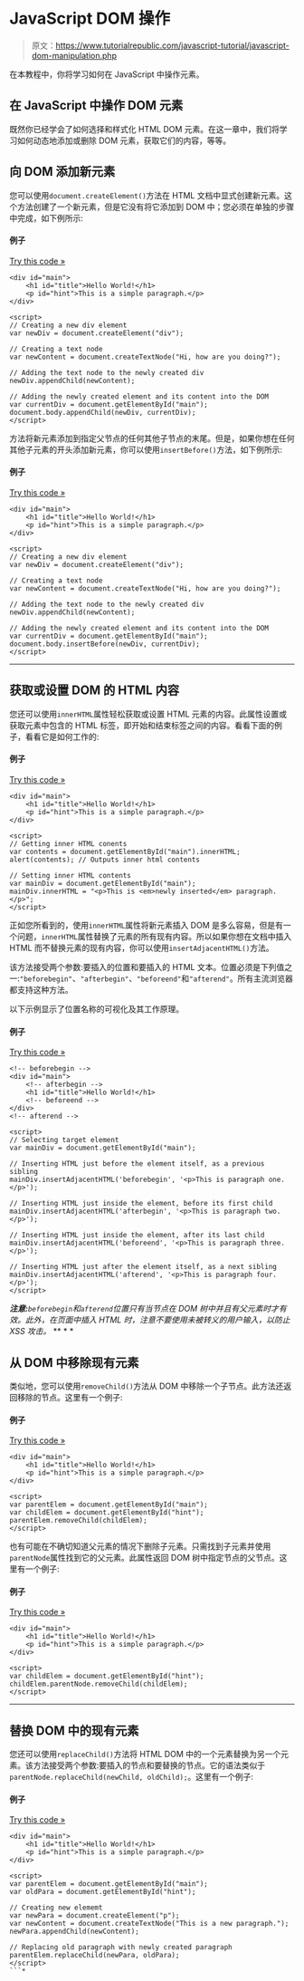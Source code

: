 # JavaScript DOM 操作

> 原文：<https://www.tutorialrepublic.com/javascript-tutorial/javascript-dom-manipulation.php>

在本教程中，你将学习如何在 JavaScript 中操作元素。

## 在 JavaScript 中操作 DOM 元素

既然你已经学会了如何选择和样式化 HTML DOM 元素。在这一章中，我们将学习如何动态地添加或删除 DOM 元素，获取它们的内容，等等。

## 向 DOM 添加新元素

您可以使用`document.createElement()`方法在 HTML 文档中显式创建新元素。这个方法创建了一个新元素，但是它没有将它添加到 DOM 中；您必须在单独的步骤中完成，如下例所示:

#### 例子

[Try this code »](../codelab.php?topic=javascript&file=insert-new-element-into-the-dom "Try this code using online Editor")

```
<div id="main">
    <h1 id="title">Hello World!</h1>
    <p id="hint">This is a simple paragraph.</p>
</div>

<script>
// Creating a new div element 
var newDiv = document.createElement("div");

// Creating a text node 
var newContent = document.createTextNode("Hi, how are you doing?");

// Adding the text node to the newly created div
newDiv.appendChild(newContent);

// Adding the newly created element and its content into the DOM 
var currentDiv = document.getElementById("main"); 
document.body.appendChild(newDiv, currentDiv);
</script>
```

方法将新元素添加到指定父节点的任何其他子节点的末尾。但是，如果你想在任何其他子元素的开头添加新元素，你可以使用`insertBefore()`方法，如下例所示:

#### 例子

[Try this code »](../codelab.php?topic=javascript&file=insert-new-element-at-the-beginning "Try this code using online Editor")

```
<div id="main">
    <h1 id="title">Hello World!</h1>
    <p id="hint">This is a simple paragraph.</p>
</div>

<script>
// Creating a new div element 
var newDiv = document.createElement("div");

// Creating a text node 
var newContent = document.createTextNode("Hi, how are you doing?");

// Adding the text node to the newly created div
newDiv.appendChild(newContent);

// Adding the newly created element and its content into the DOM 
var currentDiv = document.getElementById("main"); 
document.body.insertBefore(newDiv, currentDiv);
</script>
```

* * *

## 获取或设置 DOM 的 HTML 内容

您还可以使用`innerHTML`属性轻松获取或设置 HTML 元素的内容。此属性设置或获取元素中包含的 HTML 标签，即开始和结束标签之间的内容。看看下面的例子，看看它是如何工作的:

#### 例子

[Try this code »](../codelab.php?topic=javascript&file=get-set-inner-html-of-an-element "Try this code using online Editor")

```
<div id="main">
    <h1 id="title">Hello World!</h1>
    <p id="hint">This is a simple paragraph.</p>
</div>

<script>
// Getting inner HTML conents
var contents = document.getElementById("main").innerHTML;
alert(contents); // Outputs inner html contents

// Setting inner HTML contents
var mainDiv = document.getElementById("main");
mainDiv.innerHTML = "<p>This is <em>newly inserted</em> paragraph.</p>";
</script>
```

正如您所看到的，使用`innerHTML`属性将新元素插入 DOM 是多么容易，但是有一个问题，`innerHTML`属性替换了元素的所有现有内容。所以如果你想在文档中插入 HTML 而不替换元素的现有内容，你可以使用`insertAdjacentHTML()`方法。

该方法接受两个参数:要插入的位置和要插入的 HTML 文本。位置必须是下列值之一:`"beforebegin"`、`"afterbegin"`、`"beforeend"`和`"afterend"`。所有主流浏览器都支持这种方法。

以下示例显示了位置名称的可视化及其工作原理。

#### 例子

[Try this code »](../codelab.php?topic=javascript&file=insert-html-without-replacing-the-existing-content "Try this code using online Editor")

```
<!-- beforebegin -->
<div id="main">
    <!-- afterbegin -->
    <h1 id="title">Hello World!</h1>
    <!-- beforeend -->
</div>
<!-- afterend -->

<script>
// Selecting target element
var mainDiv = document.getElementById("main");

// Inserting HTML just before the element itself, as a previous sibling
mainDiv.insertAdjacentHTML('beforebegin', '<p>This is paragraph one.</p>');

// Inserting HTML just inside the element, before its first child
mainDiv.insertAdjacentHTML('afterbegin', '<p>This is paragraph two.</p>');

// Inserting HTML just inside the element, after its last child
mainDiv.insertAdjacentHTML('beforeend', '<p>This is paragraph three.</p>');

// Inserting HTML just after the element itself, as a next sibling
mainDiv.insertAdjacentHTML('afterend', '<p>This is paragraph four.</p>');
</script>
```

 ***注意:**`beforebegin`和`afterend`位置只有当节点在 DOM 树中并且有父元素时才有效。此外，在页面中插入 HTML 时，注意不要使用未被转义的用户输入，以防止 XSS 攻击。*  ** * *

## 从 DOM 中移除现有元素

类似地，您可以使用`removeChild()`方法从 DOM 中移除一个子节点。此方法还返回移除的节点。这里有一个例子:

#### 例子

[Try this code »](../codelab.php?topic=javascript&file=remove-an-element-from-the-dom "Try this code using online Editor")

```
<div id="main">
    <h1 id="title">Hello World!</h1>
    <p id="hint">This is a simple paragraph.</p>
</div>

<script>
var parentElem = document.getElementById("main");
var childElem = document.getElementById("hint");
parentElem.removeChild(childElem);
</script>
```

也有可能在不确切知道父元素的情况下删除子元素。只需找到子元素并使用`parentNode`属性找到它的父元素。此属性返回 DOM 树中指定节点的父节点。这里有一个例子:

#### 例子

[Try this code »](../codelab.php?topic=javascript&file=remove-child-element-without-knowing-its-parent "Try this code using online Editor")

```
<div id="main">
    <h1 id="title">Hello World!</h1>
    <p id="hint">This is a simple paragraph.</p>
</div>

<script>
var childElem = document.getElementById("hint");
childElem.parentNode.removeChild(childElem);
</script>
```

* * *

## 替换 DOM 中的现有元素

您还可以使用`replaceChild()`方法将 HTML DOM 中的一个元素替换为另一个元素。该方法接受两个参数:要插入的节点和要替换的节点。它的语法类似于`parentNode.replaceChild(newChild, oldChild);`。这里有一个例子:

#### 例子

[Try this code »](../codelab.php?topic=javascript&file=replace-an-element-with-another-element-in-the-dom "Try this code using online Editor")

```
<div id="main">
    <h1 id="title">Hello World!</h1>
    <p id="hint">This is a simple paragraph.</p>
</div>

<script>
var parentElem = document.getElementById("main");
var oldPara = document.getElementById("hint");

// Creating new elememt
var newPara = document.createElement("p");
var newContent = document.createTextNode("This is a new paragraph.");
newPara.appendChild(newContent);

// Replacing old paragraph with newly created paragraph
parentElem.replaceChild(newPara, oldPara);
</script>
```*